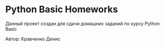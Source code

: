 # Python Basic Homeworks

Данный проект создан для сдачи домашних заданий по курсу Python Basic

Автор: Кравченко Денис